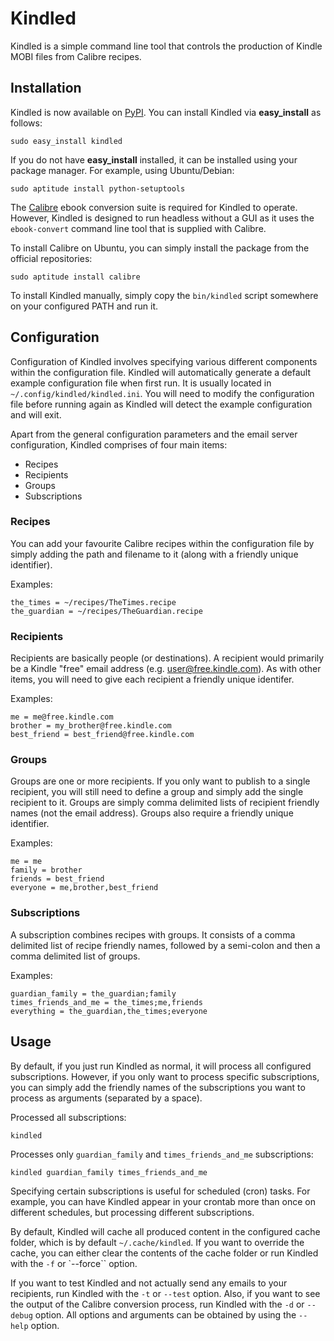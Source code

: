 Kindled
=======

Kindled is a simple command line tool that controls the production of
Kindle MOBI files from Calibre recipes.

Installation
------------

Kindled is now available on [PyPI](http://pypi.python.org/pypi/kindled/).
You can install Kindled via **easy_install** as follows:

    sudo easy_install kindled
    
If you do not have **easy_install** installed, it can be installed using
your package manager. For example, using Ubuntu/Debian:

    sudo aptitude install python-setuptools

The [Calibre](http://calibre-ebook.com/) ebook conversion suite is required
for Kindled to operate. However, Kindled is designed to run headless without
a GUI as it uses the `ebook-convert` command line tool that is supplied with
Calibre.

To install Calibre on Ubuntu, you can simply install the package from
the official repositories:

    sudo aptitude install calibre

To install Kindled manually, simply copy the `bin/kindled` script somewhere
on your configured PATH and run it.

Configuration
-------------

Configuration of Kindled involves specifying various different
components within the configuration file.
Kindled will automatically generate a default example configuration file
when first run. It is usually located in `~/.config/kindled/kindled.ini`.
You will need to modify the configuration file before running again as
Kindled will detect the example configuration and will exit.

Apart from the general configuration parameters and the email server
configuration, Kindled comprises of four main items:

* Recipes
* Recipients
* Groups
* Subscriptions

### Recipes

You can add your favourite Calibre recipes within the configuration file
by simply adding the path and filename to it (along with a friendly unique
identifier).

Examples:

    the_times = ~/recipes/TheTimes.recipe
    the_guardian = ~/recipes/TheGuardian.recipe

### Recipients

Recipients are basically people (or destinations). A recipient would
primarily be a Kindle "free" email address (e.g. user@free.kindle.com).
As with other items, you will need to give each recipient a friendly
unique identifer.

Examples:

    me = me@free.kindle.com
    brother = my_brother@free.kindle.com
    best_friend = best_friend@free.kindle.com

### Groups

Groups are one or more recipients. If you only want to publish to a
single recipient, you will still need to define a group and simply add
the single recipient to it. Groups are simply comma delimited lists
of recipient friendly names (not the email address). Groups also require
a friendly unique identifier.

Examples:

    me = me
    family = brother
    friends = best_friend
    everyone = me,brother,best_friend

### Subscriptions

A subscription combines recipes with groups. It consists of a comma
delimited list of recipe friendly names, followed by a semi-colon and
then a comma delimited list of groups.

Examples:

    guardian_family = the_guardian;family
    times_friends_and_me = the_times;me,friends
    everything = the_guardian,the_times;everyone

Usage
-----

By default, if you just run Kindled as normal, it will process all
configured subscriptions. However, if you only want to process specific
subscriptions, you can simply add the friendly names of the subscriptions
you want to process as arguments (separated by a space).

Processed all subscriptions:

    kindled
    
Processes only `guardian_family` and `times_friends_and_me` subscriptions:

    kindled guardian_family times_friends_and_me
    
Specifying certain subscriptions is useful for scheduled (cron) tasks.
For example, you can have Kindled appear in your crontab more than once
on different schedules, but processing different subscriptions.

By default, Kindled will cache all produced content in the configured
cache folder, which is by default `~/.cache/kindled`. If you want to
override the cache, you can either clear the contents of the cache folder
or run Kindled with the `-f` or `--force`` option.

If you want to test Kindled and not actually send any emails to your
recipients, run Kindled with the `-t` or `--test` option.
Also, if you want to see the output of the Calibre conversion process,
run Kindled with the `-d` or `--debug` option. All options and arguments
can be obtained by using the `--help` option.
